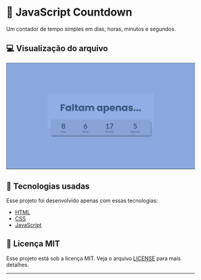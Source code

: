 # 📄 JavaScript Countdown

Um contador de tempo simples em dias, horas, minutos e segundos.

## 💻 Visualização do arquivo

<img src=".github/javascript-countdown.gif" />

## 🧪 Tecnologias usadas

Esse projeto foi desenvolvido apenas com essas tecnologias:

- [HTML](https://html.com/)
- [CSS](https://developer.mozilla.org/en-US/docs/Web/CSS)
- [JavaScript](https://www.javascript.com/)

## 📝 Licença MIT

Esse projeto está sob a licença MIT. Veja o arquivo [LICENSE](LICENSE) para mais detalhes.

---
